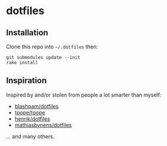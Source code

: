 # dotfiles

## Installation

Clone this repo into `~/.dotfiles` then:

    git submodules update --init
    rake install

## Inspiration

Inspired by and/or stolen from people a lot smarter than myself:

* [blashpam/dotfiles](https://github.com/blahspam/dotfiles)
* [tpope/tpope](https://github.com/tpope/tpope)
* [henrik/dotfiles](https://github.com/henrik/dotfiles)
* [mathiasbynens/dotfiles](https://github.com/mathiasbynens/dotfiles)

... and many others.
